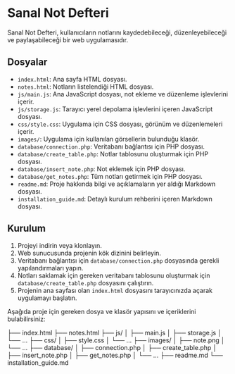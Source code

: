 # Sanal Not Defteri

Sanal Not Defteri, kullanıcıların notlarını kaydedebileceği, düzenleyebileceği ve paylaşabileceği bir web uygulamasıdır.

## Dosyalar

- `index.html`: Ana sayfa HTML dosyası.
- `notes.html`: Notların listelendiği HTML dosyası.
- `js/main.js`: Ana JavaScript dosyası, not ekleme ve düzenleme işlevlerini içerir.
- `js/storage.js`: Tarayıcı yerel depolama işlevlerini içeren JavaScript dosyası.
- `css/style.css`: Uygulama için CSS dosyası, görünüm ve düzenlemeleri içerir.
- `images/`: Uygulama için kullanılan görsellerin bulunduğu klasör.
- `database/connection.php`: Veritabanı bağlantısı için PHP dosyası.
- `database/create_table.php`: Notlar tablosunu oluşturmak için PHP dosyası.
- `database/insert_note.php`: Not eklemek için PHP dosyası.
- `database/get_notes.php`: Tüm notları getirmek için PHP dosyası.
- `readme.md`: Proje hakkında bilgi ve açıklamaların yer aldığı Markdown dosyası.
- `installation_guide.md`: Detaylı kurulum rehberini içeren Markdown dosyası.

## Kurulum

1. Projeyi indirin veya klonlayın.
2. Web sunucusunda projenin kök dizinini belirleyin.
3. Veritabanı bağlantısı için `database/connection.php` dosyasında gerekli yapılandırmaları yapın.
4. Notları saklamak için gereken veritabanı tablosunu oluşturmak için `database/create_table.php` dosyasını çalıştırın.
5. Projenin ana sayfası olan `index.html` dosyasını tarayıcınızda açarak uygulamayı başlatın.

Aşağıda proje için gereken dosya ve klasör yapısını ve içeriklerini bulabilirsiniz:

├── index.html
├── notes.html
├── js/
│   ├── main.js
│   ├── storage.js
│   └── ...
├── css/
│   ├── style.css
│   └── ...
├── images/
│   ├── note.png
│   └── ...
├── database/
│   ├── connection.php
│   ├── create_table.php
│   ├── insert_note.php
│   ├── get_notes.php
│   └── ...
├── readme.md
└── installation_guide.md
